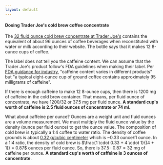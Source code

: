 ```yaml
---
layout: default
---
```


#### Dosing Trader Joe's cold brew coffee concentrate

The [32 fluid ounce cold brew concentrate at Trader Joe's](https://www.traderjoes.com/home/products/pdp/cold-brew-coffee-concentrate-050759) contains the equivalent of about 96 ounces of coffee beverages when reconstituted with water or milk according to their website. The bottle says that it makes 12 8-ounce cups of coffee. 

The label does not tell you the caffeine content. We can assume that the Trader Joe's product follow's FDA guidelines when making their label. Per [FDA guidance for industry](https://www.fda.gov/files/food/published/Guidance-for-Industry--Highly-Concentrated-Caffeine-in-Dietary-Supplements-DOWNLOAD.pdf), "caffeine content varies in different products" but  "a typical eight-ounce cup of ground coffee contains approximately 95 milligrams of caffeine". 

If there is enough caffeine to make 12 8-ounce cups, then there is 1200 mg of caffeine in the cold brew container. That means, per fluid ounce of concentrate, we have $1200/32$ or 37.5 mg per fluid ounce. **A standard cup's worth of caffeine is 2.5 fluid ounces of concentrate or 74 ml.**

What about caffeine per ounce? Ounces are a weight unit and fluid ounces are a volume measurement. We must multiply the fluid ounce value by the density (ounce per fluid ounce) to get the ounce value. The composition of cold brew is typically a 1:4 coffee to water ratio. The density of coffee grounds is about [0.32 g/cubic centimeter](https://coffee.stackexchange.com/questions/5039/approximately-how-many-cups-by-volume-are-in-a-pound-of-ground-coffee-beans) which is ~0.33 ounce/fl ounce. In a 1:4 ratio, the density of cold brew is $\frac{1 \cdot 0.33 + 4 \cdot 1}{(4 + 1)} = 0.87$ ounces per fluid ounce. So, there is $37.5 \cdot 0.87 = 32$ mg of caffeine per ounce. **A standard cup's worth of caffeine is 3 ounces of concentrate**. 
